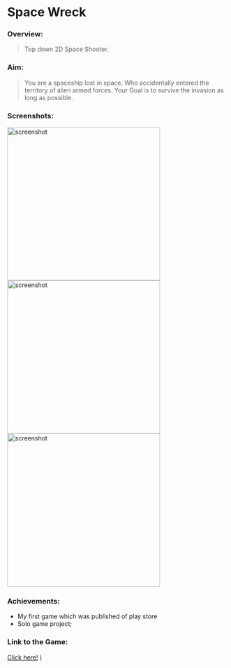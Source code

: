 # Space Wreck

### Overview:
> Top down 2D Space Shooter.

### Aim:
>You are a spaceship lost in space. Who accidentally entered the territory of alien armed forces. Your Goal is to survive the invasion as long as possible.

### Screenshots:
<img src="https://user-images.githubusercontent.com/83337255/156626329-81bca0e2-2f85-4ca3-afc6-98066be3641b.PNG" alt="screenshot" width="350"/> <img src="https://user-images.githubusercontent.com/83337255/156626338-65545c17-1b19-438e-adb4-31dda1115258.PNG" alt="screenshot" width="350"/> <img src="https://user-images.githubusercontent.com/83337255/156626346-b179c76e-0e9d-4e03-8823-07cbf3be6bbf.PNG" alt="screenshot" width="350"/>

### Achievements:

* My first game which was published of play store
* Solo game project;

### Link to the Game:
[Click here!](https://globalgamejam.org/2022/games/overlap-8)
)
